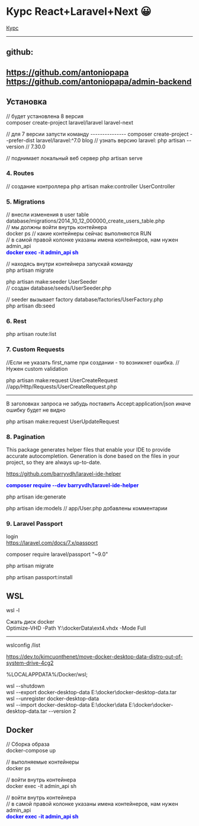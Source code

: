 # Курс React+Laravel+Next :grinning: 
[Курс](https://www.udemy.com/course/react-laravel-influencer/learn/lecture/22536426?components=deal_badge%2Cdiscount_expiration%2Cgift_this_course%2Cprice_text%2Cpurchase%2Credeem_coupon%2Cslider_menu%2Ccacheable_deal_badge%2Ccacheable_discount_expiration%2Ccacheabl#questions)

---
## github:  
https://github.com/antoniopapa  
https://github.com/antoniopapa/admin-backend
---
## Установка
// будет установлена 8 версия  
composer create-project laravel/laravel laravel-next

// для 7 версии запусти команду ---------------
composer create-project --prefer-dist laravel/laravel:^7.0 blog
// узнать версию laravel:
php artisan --version
// 7.30.0

// поднимает локальный веб сервер
php artisan serve

### 4. Routes
// создание контроллера
php artisan make:controller UserController

### 5. Migrations
// внесли изменения в user table database/migrations/2014_10_12_000000_create_users_table.php  
// мы должны войти внутрь контейнера  
docker ps // какие контейнеры сейчас выполняются RUN  
// в самой правой колонке указаны имена контейнеров, нам нужен admin_api  
<span style="color:blue;font-weight:bold">docker exec -it admin_api sh</span>

// находясь внутри контейнера запускай команду  
php artisan migrate

php artisan make:seeder UserSeeder  
// создан database/seeds/UserSeeder.php

// seeder вызывает factory database/factories/UserFactory.php  
php artisan db:seed

### 6. Rest 
php artisan route:list

### 7. Custom Requests
//Если не указать first_name при создании - то возникнет ошибка.
//Нужен custom validation  

php artisan make:request UserCreateRequest  
//app/Http/Requests/UserCreateRequest.php

---
В заголовках запроса не забудь поставить Accept:application/json иначе ошибку будет не видно

php artisan make:request UserUpdateRequest

### 8. Pagination
This package generates helper files that enable your IDE to provide accurate autocompletion. Generation is done based on the files in your project, so they are always up-to-date.  

https://github.com/barryvdh/laravel-ide-helper  

<span style="color:blue;font-weight:bold">composer require --dev barryvdh/laravel-ide-helper</span>  

php artisan ide:generate

php artisan ide:models
// app/User.php добавлены комментарии


### 9. Laravel Passport
login  
https://laravel.com/docs/7.x/passport

composer require laravel/passport "~9.0"

php artisan migrate

php artisan passport:install


## WSL
wsl -l

Сжать диск docker  
Optimize-VHD -Path Y:\dockerData\ext4.vhdx -Mode Full

______________________________
wslconfig /list

https://dev.to/kimcuonthenet/move-docker-desktop-data-distro-out-of-system-drive-4cg2

%LOCALAPPDATA%/Docker/wsl;

wsl --shutdown  
wsl --export docker-desktop-data E:\docker\docker-desktop-data.tar  
wsl --unregister docker-desktop-data  
wsl --import docker-desktop-data E:\docker\data E:\docker\docker-desktop-data.tar --version 2  


## Docker
// Сборка образа  
docker-compose up

// выполняемые контейнеры  
docker ps

// войти внутрь контейнера  
docker exec -it admin_api sh

// войти внутрь контейнера  
// в самой правой колонке указаны имена контейнеров, нам нужен admin_api  
<span style="color:blue;font-weight:bold">docker exec -it admin_api sh</span>

[DD]: https://www.udemy.com/course/react-laravel-influencer/learn/lecture/22536426?components=deal_badge%2Cdiscount_expiration%2Cgift_this_course%2Cprice_text%2Cpurchase%2Credeem_coupon%2Cslider_menu%2Ccacheable_deal_badge%2Ccacheable_discount_expiration%2Ccacheabl#questions
